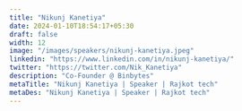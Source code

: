 ```yaml
---
title: "Nikunj Kanetiya"
date: 2024-01-10T18:54:17+05:30
draft: false
width: 12
image: "/images/speakers/nikunj-kanetiya.jpeg"
linkedin: "https://www.linkedin.com/in/nikunj-kanetiya/"
twitter: "https://twitter.com/Nik_Kanetiya"
description: "Co-Founder @ Binbytes"
metaTitle: "Nikunj Kanetiya | Speaker | Rajkot tech"
metaDes: "Nikunj Kanetiya | Speaker | Rajkot tech"
---
```

